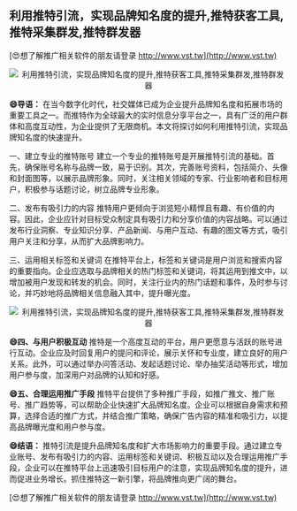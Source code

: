 ## **利用推特引流，实现品牌知名度的提升,推特获客工具,推特采集群发,推特群发器**

[😍想了解推广相关软件的朋友请登录 http://www.vst.tw](http://www.vst.tw)

 <center><img src="https://vst.tw/MP4/tuiguang/png/1.png" alt="利用推特引流，实现品牌知名度的提升,推特获客工具,推特采集群发,推特群发器"></center>

**😄导语：**
在当今数字化时代，社交媒体已成为企业提升品牌知名度和拓展市场的重要工具之一。而推特作为全球最大的实时信息分享平台之一，具有广泛的用户群体和高度互动性，为企业提供了无限商机。本文将探讨如何利用推特引流，实现品牌知名度的快速提升。

一、建立专业的推特账号
建立一个专业的推特账号是开展推特引流的基础。首先，确保账号名称与品牌一致，易于识别。其次，完善账号资料，包括简介、头像和封面图等，以展示品牌形象。同时，关注相关领域的专家、行业影响者和目标用户，积极参与话题讨论，树立品牌专业形象。

二、发布有吸引力的内容
推特用户更倾向于浏览短小精悍且有趣、有价值的内容。因此，企业应针对目标受众制定具有吸引力和分享价值的内容战略。可以通过发布行业洞察、专业知识分享、产品新闻、与用户互动、有趣的图文等方式，吸引用户关注和分享，从而扩大品牌影响力。

三、运用相关标签和关键词
在推特平台上，标签和关键词是用户浏览和搜索内容的重要指向。企业应选取与品牌相关的热门标签和关键词，将其运用到推文中，以增加被用户发现和转发的机会。同时，关注行业内的热门话题和事件，及时参与讨论，并巧妙地将品牌相关信息融入其中，提升曝光度。

 <center><img src="https://vst.tw/MP4/tuiguang/png/8.png" alt="利用推特引流，实现品牌知名度的提升,推特获客工具,推特采集群发,推特群发器"></center>

**😄四、与用户积极互动**
推特是一个高度互动的平台，用户更愿意与活跃的账号进行互动。企业应及时回复用户的提问和评论，展示关怀和专业度，建立良好的用户关系。此外，可以通过举办问答活动、发起话题讨论、举办抽奖活动等形式，增加用户参与度，加深用户对品牌的认知和好感。

**😄五、合理运用推广手段**
推特平台提供了多种推广手段，如推广推文、推广账号、推广趋势等，可以帮助企业快速扩大品牌知名度。企业可以根据自身需求和预算，选择合适的推广方式，并结合推广策略，确保广告内容的精准和吸引力，以提高品牌曝光度和用户参与度。

**😄结语：**
推特引流是提升品牌知名度和扩大市场影响力的重要手段。通过建立专业账号、发布有吸引力的内容、运用标签和关键词、积极互动以及合理运用推广手段，企业可以在推特平台上迅速吸引目标用户的注意，实现品牌知名度的提升，进而促进业务增长。抓住推特这一新引擎，将品牌推向更广阔的舞台。

[😍想了解推广相关软件的朋友请登录 http://www.vst.tw](http://www.vst.tw)



